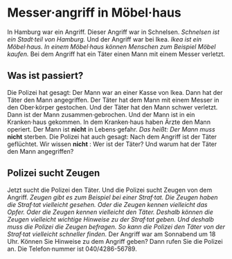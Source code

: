 # Messer·angriff in Möbel·haus

In Hamburg war ein Angriff. Dieser Angriff war in Schnelsen. 
*Schnelsen ist ein Stadt·teil von Hamburg.* Und der Angriff war bei Ikea. 
*Ikea ist ein Möbel·haus.* 
*In einem Möbel·haus können Menschen zum Beispiel Möbel kaufen.* Bei dem Angriff hat ein Täter einen Mann mit einem Messer verletzt. 

## Was ist passiert?
Die Polizei hat gesagt: Der Mann war an einer Kasse von Ikea. Dann hat der Täter den Mann angegriffen. Der Täter hat dem Mann mit einem Messer in den Ober·körper gestochen. Und der Täter hat den Mann schwer verletzt. Dann ist der Mann zusammen·gebrochen. Und der Mann ist in ein Kranken·haus gekommen. In dem Kranken·haus haben Ärzte den Mann operiert. Der Mann ist **nicht** in Lebens·gefahr. *Das heißt:* 
*Der Mann muss* **nicht** sterben. Die Polizei hat auch gesagt: Nach dem Angriff ist der Täter geflüchtet. Wir wissen **nicht** : Wer ist der Täter? Und warum hat der Täter den Mann angegriffen? 

## Polizei sucht Zeugen
Jetzt sucht die Polizei den Täter. Und die Polizei sucht Zeugen von dem Angriff. 
*Zeugen gibt es zum Beispiel bei einer Straf·tat.* 
*Die Zeugen haben die Straf·tat vielleicht gesehen.* 
*Oder die Zeugen kennen vielleicht das Opfer.* 
*Oder die Zeugen kennen vielleicht den Täter.* 
*Deshalb können die Zeugen vielleicht wichtige Hinweise zu der Straf·tat geben.* 
*Und deshalb muss die Polizei die Zeugen befragen.* 
*So kann die Polizei den Täter von der Straf·tat vielleicht schneller finden.* 
Der Angriff war am Sonnabend um 18 Uhr. Können Sie Hinweise zu dem Angriff geben? Dann rufen Sie die Polizei an. Die Telefon·nummer ist 040/4286-56789. 
